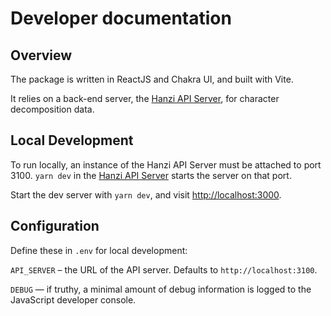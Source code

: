 # Developer documentation

## Overview

The package is written in ReactJS and Chakra UI, and built with Vite.

It relies on a back-end server, the [Hanzi API
Server](https://github.com/osteele/hanzi-api-server), for character
decomposition data.

## Local Development

To run locally, an instance of the Hanzi API Server must be attached to port 3100.
`yarn dev` in the [Hanzi API
Server](https://github.com/osteele/hanzi-api-server) starts the server on that
port.

Start the dev server with `yarn dev`, and visit <http://localhost:3000>.

## Configuration

Define these in `.env` for local development:

`API_SERVER` – the URL of the API server. Defaults to `http://localhost:3100`.

`DEBUG` — if truthy, a minimal amount of debug information is logged to the JavaScript developer console.
